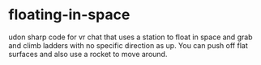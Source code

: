# floating-in-space
udon sharp code for vr chat that uses a station to float in space and grab and climb ladders with no specific direction as up. You can push off flat surfaces and also use a rocket to move around.
